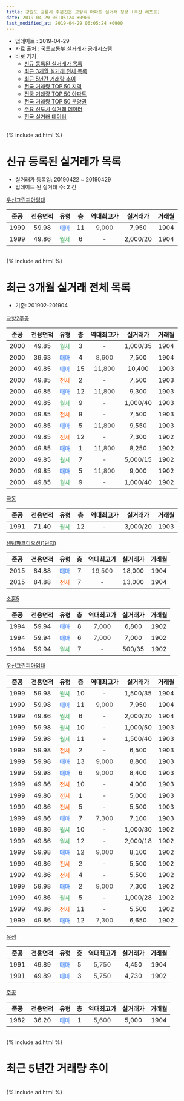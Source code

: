 ```yaml
---
title: 강원도 강릉시 주문진읍 교항리 아파트 실거래 정보 (주간 레포트)
date: 2019-04-29 06:05:24 +0900
last_modified_at: 2019-04-29 06:05:24 +0900
---
```


* 업데이트 : 2019-04-29
* 자료 출처 : [국토교통부 실거래가 공개시스템](http://rt.molit.go.kr)
* 바로 가기
    * [신규 등록된 실거래가 목록](#신규-등록된-실거래가-목록)
    * [최근 3개월 실거래 전체 목록](#최근-3개월-실거래-전체-목록)
    * [최근 5년간 거래량 추이](#최근-5년간-거래량-추이)
    * [전국 거래량 TOP 50 지역](https://inasie.github.io/apt-trade-info/최근-3개월-전국에서-가장-거래가-많이-발생한-지역)
    * [전국 거래량 TOP 50 아파트](https://inasie.github.io/apt-trade-info/최근-3개월-전국에서-가장-거래가-많이-발생한-아파트)
    * [전국 거래량 TOP 50 분양권](https://inasie.github.io/apt-trade-info/최근-3개월-전국에서-가장-거래가-많이-발생한-분양권)
    * [주요 신도시 실거래 데이터](https://inasie.github.io/apt-trade-info/주요-신도시)
    * [전국 실거래 데이터](https://inasie.github.io/apt-trade-info/전국)
<br>
{% include ad.html %}
<br>

# 신규 등록된 실거래가 목록
* 실거래가 등록일: 20190422 ~ 20190429
* 업데이트 된 실거래 수: 2 건


[우신그린피아임대](https://search.naver.com/search.naver?query=%EA%B0%95%EC%9B%90%EB%8F%84+%EA%B0%95%EB%A6%89%EC%8B%9C+%EC%A3%BC%EB%AC%B8%EC%A7%84%EC%9D%8D+%EA%B5%90%ED%95%AD%EB%A6%AC+%EC%9A%B0%EC%8B%A0%EA%B7%B8%EB%A6%B0%ED%94%BC%EC%95%84%EC%9E%84%EB%8C%80)

|준공|전용면적|유형|층|역대최고가|실거래가|거래월|
|:---:|:---:|:---:|:---:|:---:|:---:|:---:|
|1999|59.98|<span style="color:#4285f3">매매</span>|11|<span style="color:#444444">9,000</span>|7,950|1904|
|1999|49.86|<span style="color:#34a853">월세</span>|6|<span style="color:#444444">-</span>|2,000/20|1904|


<br>
{% include ad.html %}
<br>

# 최근 3개월 실거래 전체 목록
* 기준: 201902-201904


[교항2주공](https://search.naver.com/search.naver?query=%EA%B0%95%EC%9B%90%EB%8F%84+%EA%B0%95%EB%A6%89%EC%8B%9C+%EC%A3%BC%EB%AC%B8%EC%A7%84%EC%9D%8D+%EA%B5%90%ED%95%AD%EB%A6%AC+%EA%B5%90%ED%95%AD2%EC%A3%BC%EA%B3%B5)

|준공|전용면적|유형|층|역대최고가|실거래가|거래월|
|:---:|:---:|:---:|:---:|:---:|:---:|:---:|
|2000|49.85|<span style="color:#34a853">월세</span>|3|<span style="color:#444444">-</span>|1,000/35|1904|
|2000|39.63|<span style="color:#4285f3">매매</span>|4|<span style="color:#444444">8,600</span>|7,500|1904|
|2000|49.85|<span style="color:#4285f3">매매</span>|15|<span style="color:#444444">11,800</span>|10,400|1903|
|2000|49.85|<span style="color:#ff5a00">전세</span>|2|<span style="color:#444444">-</span>|7,500|1903|
|2000|49.85|<span style="color:#4285f3">매매</span>|12|<span style="color:#444444">11,800</span>|9,300|1903|
|2000|49.85|<span style="color:#34a853">월세</span>|9|<span style="color:#444444">-</span>|1,000/40|1903|
|2000|49.85|<span style="color:#ff5a00">전세</span>|9|<span style="color:#444444">-</span>|7,500|1903|
|2000|49.85|<span style="color:#4285f3">매매</span>|5|<span style="color:#444444">11,800</span>|9,550|1903|
|2000|49.85|<span style="color:#ff5a00">전세</span>|12|<span style="color:#444444">-</span>|7,300|1902|
|2000|49.85|<span style="color:#4285f3">매매</span>|1|<span style="color:#444444">11,800</span>|8,250|1902|
|2000|49.85|<span style="color:#34a853">월세</span>|7|<span style="color:#444444">-</span>|5,000/15|1902|
|2000|49.85|<span style="color:#4285f3">매매</span>|5|<span style="color:#444444">11,800</span>|9,000|1902|
|2000|49.85|<span style="color:#34a853">월세</span>|9|<span style="color:#444444">-</span>|1,000/40|1902|

[극동](https://search.naver.com/search.naver?query=%EA%B0%95%EC%9B%90%EB%8F%84+%EA%B0%95%EB%A6%89%EC%8B%9C+%EC%A3%BC%EB%AC%B8%EC%A7%84%EC%9D%8D+%EA%B5%90%ED%95%AD%EB%A6%AC+%EA%B7%B9%EB%8F%99)

|준공|전용면적|유형|층|역대최고가|실거래가|거래월|
|:---:|:---:|:---:|:---:|:---:|:---:|:---:|
|1991|71.40|<span style="color:#34a853">월세</span>|12|<span style="color:#444444">-</span>|3,000/20|1903|

[센텀파크디오션(1단지)](https://search.naver.com/search.naver?query=%EA%B0%95%EC%9B%90%EB%8F%84+%EA%B0%95%EB%A6%89%EC%8B%9C+%EC%A3%BC%EB%AC%B8%EC%A7%84%EC%9D%8D+%EA%B5%90%ED%95%AD%EB%A6%AC+%EC%84%BC%ED%85%80%ED%8C%8C%ED%81%AC%EB%94%94%EC%98%A4%EC%85%98%281%EB%8B%A8%EC%A7%80%29)

|준공|전용면적|유형|층|역대최고가|실거래가|거래월|
|:---:|:---:|:---:|:---:|:---:|:---:|:---:|
|2015|84.88|<span style="color:#4285f3">매매</span>|7|<span style="color:#444444">19,500</span>|18,000|1904|
|2015|84.88|<span style="color:#ff5a00">전세</span>|7|<span style="color:#444444">-</span>|13,000|1904|

[소훈5](https://search.naver.com/search.naver?query=%EA%B0%95%EC%9B%90%EB%8F%84+%EA%B0%95%EB%A6%89%EC%8B%9C+%EC%A3%BC%EB%AC%B8%EC%A7%84%EC%9D%8D+%EA%B5%90%ED%95%AD%EB%A6%AC+%EC%86%8C%ED%9B%885)

|준공|전용면적|유형|층|역대최고가|실거래가|거래월|
|:---:|:---:|:---:|:---:|:---:|:---:|:---:|
|1994|59.94|<span style="color:#4285f3">매매</span>|8|<span style="color:#444444">7,000</span>|6,800|1902|
|1994|59.94|<span style="color:#4285f3">매매</span>|6|<span style="color:#444444">7,000</span>|7,000|1902|
|1994|59.94|<span style="color:#34a853">월세</span>|7|<span style="color:#444444">-</span>|500/35|1902|

[우신그린피아임대](https://search.naver.com/search.naver?query=%EA%B0%95%EC%9B%90%EB%8F%84+%EA%B0%95%EB%A6%89%EC%8B%9C+%EC%A3%BC%EB%AC%B8%EC%A7%84%EC%9D%8D+%EA%B5%90%ED%95%AD%EB%A6%AC+%EC%9A%B0%EC%8B%A0%EA%B7%B8%EB%A6%B0%ED%94%BC%EC%95%84%EC%9E%84%EB%8C%80)

|준공|전용면적|유형|층|역대최고가|실거래가|거래월|
|:---:|:---:|:---:|:---:|:---:|:---:|:---:|
|1999|59.98|<span style="color:#34a853">월세</span>|10|<span style="color:#444444">-</span>|1,500/35|1904|
|1999|59.98|<span style="color:#4285f3">매매</span>|11|<span style="color:#444444">9,000</span>|7,950|1904|
|1999|49.86|<span style="color:#34a853">월세</span>|6|<span style="color:#444444">-</span>|2,000/20|1904|
|1999|59.98|<span style="color:#34a853">월세</span>|10|<span style="color:#444444">-</span>|1,000/50|1903|
|1999|59.98|<span style="color:#34a853">월세</span>|11|<span style="color:#444444">-</span>|1,500/40|1903|
|1999|59.98|<span style="color:#ff5a00">전세</span>|2|<span style="color:#444444">-</span>|6,500|1903|
|1999|59.98|<span style="color:#4285f3">매매</span>|13|<span style="color:#444444">9,000</span>|8,800|1903|
|1999|59.98|<span style="color:#4285f3">매매</span>|6|<span style="color:#444444">9,000</span>|8,400|1903|
|1999|49.86|<span style="color:#ff5a00">전세</span>|10|<span style="color:#444444">-</span>|4,000|1903|
|1999|49.86|<span style="color:#ff5a00">전세</span>|1|<span style="color:#444444">-</span>|5,000|1903|
|1999|49.86|<span style="color:#ff5a00">전세</span>|5|<span style="color:#444444">-</span>|5,500|1903|
|1999|49.86|<span style="color:#4285f3">매매</span>|7|<span style="color:#444444">7,300</span>|7,100|1903|
|1999|49.86|<span style="color:#34a853">월세</span>|10|<span style="color:#444444">-</span>|1,000/30|1902|
|1999|49.86|<span style="color:#34a853">월세</span>|12|<span style="color:#444444">-</span>|2,000/18|1902|
|1999|59.98|<span style="color:#4285f3">매매</span>|12|<span style="color:#444444">9,000</span>|8,100|1902|
|1999|49.86|<span style="color:#ff5a00">전세</span>|2|<span style="color:#444444">-</span>|5,500|1902|
|1999|49.86|<span style="color:#ff5a00">전세</span>|4|<span style="color:#444444">-</span>|5,500|1902|
|1999|59.98|<span style="color:#4285f3">매매</span>|2|<span style="color:#444444">9,000</span>|7,300|1902|
|1999|49.86|<span style="color:#34a853">월세</span>|5|<span style="color:#444444">-</span>|1,000/28|1902|
|1999|49.86|<span style="color:#ff5a00">전세</span>|11|<span style="color:#444444">-</span>|5,500|1902|
|1999|49.86|<span style="color:#4285f3">매매</span>|12|<span style="color:#444444">7,300</span>|6,650|1902|

[유성](https://search.naver.com/search.naver?query=%EA%B0%95%EC%9B%90%EB%8F%84+%EA%B0%95%EB%A6%89%EC%8B%9C+%EC%A3%BC%EB%AC%B8%EC%A7%84%EC%9D%8D+%EA%B5%90%ED%95%AD%EB%A6%AC+%EC%9C%A0%EC%84%B1)

|준공|전용면적|유형|층|역대최고가|실거래가|거래월|
|:---:|:---:|:---:|:---:|:---:|:---:|:---:|
|1991|49.89|<span style="color:#4285f3">매매</span>|5|<span style="color:#444444">5,750</span>|4,450|1904|
|1991|49.89|<span style="color:#4285f3">매매</span>|3|<span style="color:#444444">5,750</span>|4,730|1902|


<script async src="//pagead2.googlesyndication.com/pagead/js/adsbygoogle.js"></script>
<!-- 기본 -->
<ins class="adsbygoogle"
     style="display:block"
     data-ad-client="ca-pub-2446590836940007"
     data-ad-slot="1659523306"
     data-ad-format="auto"
     data-full-width-responsive="true"></ins>
<script>
(adsbygoogle = window.adsbygoogle || []).push({});
</script>


[주공](https://search.naver.com/search.naver?query=%EA%B0%95%EC%9B%90%EB%8F%84+%EA%B0%95%EB%A6%89%EC%8B%9C+%EC%A3%BC%EB%AC%B8%EC%A7%84%EC%9D%8D+%EA%B5%90%ED%95%AD%EB%A6%AC+%EC%A3%BC%EA%B3%B5)

|준공|전용면적|유형|층|역대최고가|실거래가|거래월|
|:---:|:---:|:---:|:---:|:---:|:---:|:---:|
|1982|36.20|<span style="color:#4285f3">매매</span>|1|<span style="color:#444444">5,600</span>|5,000|1904|


<br>
{% include ad.html %}
<br>

# 최근 5년간 거래량 추이


<div style="width:100%;">
    <canvas id="deal_progress" height="200"></canvas>
</div>

<script>
new Chart(document.getElementById("deal_progress"), {
    type: 'line',
    data: {
        labels: ['201404','201405','201406','201407','201408','201409','201410','201411','201412','201501','201502','201503','201504','201505','201506','201507','201508','201509','201510','201511','201512','201601','201602','201603','201604','201605','201606','201607','201608','201609','201610','201611','201612','201701','201702','201703','201704','201705','201706','201707','201708','201709','201710','201711','201712','201801','201802','201803','201804','201805','201806','201807','201808','201809','201810','201811','201812','201901','201902','201903','201904'],
        datasets: [{
            label: '매매',
            pointRadius: 1,
            data: [15, 17, 8, 40, 15, 12, 24, 15, 13, 9, 9, 21, 19, 16, 9, 12, 13, 16, 14, 14, 7, 14, 25, 29, 16, 22, 12, 15, 16, 10, 21, 12, 14, 10, 12, 22, 15, 13, 12, 18, 14, 14, 5, 11, 9, 14, 7, 17, 13, 18, 9, 15, 12, 6, 16, 16, 9, 11, 8, 6, 5],
            borderColor: "rgba(255, 201, 14, 1)",
            backgroundColor: "rgba(255, 201, 14, 0.5)",
            fill: false,
            lineTension: 0
        },{
            label: '전월세',
            pointRadius: 1,
            data: [19, 13, 8, 14, 8, 8, 11, 14, 10, 13, 5, 18, 10, 8, 12, 8, 13, 8, 10, 4, 7, 9, 9, 12, 8, 7, 9, 10, 8, 7, 10, 5, 6, 13, 8, 11, 12, 7, 9, 6, 6, 8, 5, 9, 6, 6, 9, 10, 8, 6, 7, 8, 7, 9, 6, 4, 13, 6, 10, 10, 4],
            borderColor: "rgba(0, 141, 185, 1)",
            backgroundColor: "rgba(0, 141, 185, 0.5)",
            fill: false,
            lineTension: 0
        }
        ]
    },
    options: {
        responsive: true,
        title: {
            display: false
        },
        tooltips: {
            mode: 'index',
            intersect: false
        },
        hover: {
            mode: 'nearest',
            intersect: true
        },
        scales: {
            xAxes: [{
                display: true,
                scaleLabel: {
                    display: true,
                    labelString: '년/월'
                }
            }],
            yAxes: [{
                display: true,
                ticks: {
                    suggestedMin: 0,
                },
                scaleLabel: {
                    display: true,
                    labelString: '실거래 수'
                }
            }]
        }
    }
});

</script>


<br>
{% include ad.html %}
<br>

